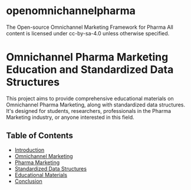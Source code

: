 # openomnichannelpharma
The Open-source Omnichannel Marketing Framework for Pharma
All content is licensed under cc-by-sa-4.0 unless otherwise specified.

# Omnichannel Pharma Marketing Education and Standardized Data Structures

This project aims to provide comprehensive educational materials on Omnichannel Pharma Marketing, along with standardized data structures. It's designed for students, researchers, professionals in the Pharma Marketing industry, or anyone interested in this field.

## Table of Contents

- [Introduction](./Introduction.md)
- [Omnichannel Marketing](./OmnichannelMarketing.md)
- [Pharma Marketing](./PharmaMarketing.md)
- [Standardized Data Structures](./StandardizedDataStructures.md)
- [Educational Materials](./EducationalMaterials.md)
- [Conclusion](./Conclusion.md)
